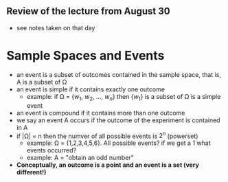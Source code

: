 ## Review of the lecture from August 30
- see notes taken on that day

# Sample Spaces and Events
- an event is a subset of outcomes contained in the sample space, that is, A is a subset of Ω
- an event is simple if it contains exactly one outcome
    - example: if Ω = {$w_{1}$, $w_{2}$, ..., $w_{n}$} then {$w_{1}$} is a subset of Ω is a simple event
- an event is compound if it contains more than one outcome
- we say an event A occurs if the outcome of the experiment is contained in A
- if |Ω| = n then the numver of all possible events is $2^{n}$ (powerset)
    - example: Ω = {1,2,3,4,5,6}. All possible events? if we get a 1 what events occurred?
    - example: A = "obtain an odd number"
- **Conceptually, an outcome is a point and an event is a set (very different!)**
